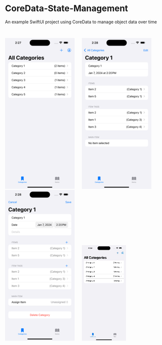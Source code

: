 # CoreData-State-Management
An example SwiftUI project using CoreData to manage object data over time


<br>
<p align="center">

  <img src="PreviewResources/Screenshot1.png" width="230"  title="All Categories">&nbsp;&nbsp;&nbsp;&nbsp;&nbsp;
<img src="PreviewResources/Screenshot2.png" width="230"  title="Category Detail View">&nbsp;&nbsp;&nbsp;&nbsp;&nbsp;
  <img src="PreviewResources/Screenshot3.png" width="230"  title="Editing Category">&nbsp;&nbsp;&nbsp;&nbsp;&nbsp;
  <img src="PreviewResources/ScreenRecording1.gif" title="App Example">&nbsp;&nbsp;&nbsp;&nbsp;&nbsp;
</p>
<br></br>

<!-- <video src="PreviewResources/ScreenRecording1.mp4" width="230"  title="Editing Category">&nbsp;&nbsp;&nbsp;&nbsp;&nbsp; -->


<!-- <video src="PreviewResources/ScreenRecording1.mp4" width="230" title="App Example"> -->



<!-- <video src="PreviewResources/ScreenRecording1.mp4"> -->

<!-- <br>
<p align="center">
  <img src="images/Charly/charly1.png" width="230"  title="PushingBoundaries">&nbsp;&nbsp;&nbsp;&nbsp;&nbsp;
<img src="images/Charly/charly2.png" width="230"  title="PushingBoundaries">&nbsp;&nbsp;&nbsp;&nbsp;&nbsp;
  <img src="images/Charly/charly-portfolio.gif" width="230"  title="PushingBoundaries">&nbsp;&nbsp;&nbsp;&nbsp;&nbsp;
</p>
<br></br> -->
